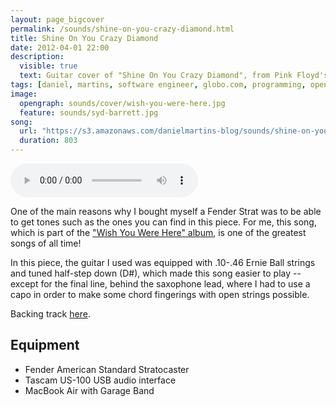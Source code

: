 ```yaml
---
layout: page_bigcover
permalink: /sounds/shine-on-you-crazy-diamond.html
title: Shine On You Crazy Diamond
date: 2012-04-01 22:00
description:
  visible: true
  text: Guitar cover of "Shine On You Crazy Diamond", from Pink Floyd's "Wish You Were Here" album.
tags: [daniel, martins, software engineer, globo.com, programming, open source, about, who is]
image:
  opengraph: sounds/cover/wish-you-were-here.jpg
  feature: sounds/syd-barrett.jpg
song:
  url: "https://s3.amazonaws.com/danielmartins-blog/sounds/shine-on-you-crazy-diamond.mp3"
  duration: 803
---
```


<p>
  <audio controls>
    <source src="{{ page.song.url }}" type="audio/mpeg">
  </audio>
</p>

One of the main reasons why I bought myself a Fender Strat was to be able to get
tones such as the ones you can find in this piece. For me, this song, which is
part of the
["Wish You Were Here" album](http://en.wikipedia.org/wiki/Wish_You_Were_Here_(Pink_Floyd_album)),
is one of the greatest songs of all time!

In this piece, the guitar I used was equipped with .10-.46 Ernie Ball strings
and tuned half-step down (D#), which made this song easier to play -- except
for the final line, behind the saxophone lead, where I had to use a capo in
order to make some chord fingerings with open strings possible.

Backing track [here](http://www.guitarbackingtrack.com/play/pink_floyd/shine_on_you_crazy_diamond_(2).htm).

## Equipment

* Fender American Standard Stratocaster
* Tascam US-100 USB audio interface
* MacBook Air with Garage Band
